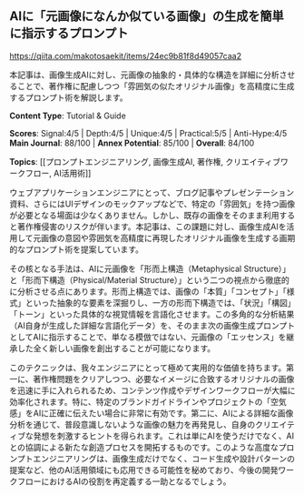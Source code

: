## AIに「元画像になんか似ている画像」の生成を簡単に指示するプロンプト

https://qiita.com/makotosaekit/items/24ec9b81f8d49057caa2

本記事は、画像生成AIに対し、元画像の抽象的・具体的な構造を詳細に分析させることで、著作権に配慮しつつ「雰囲気の似たオリジナル画像」を高精度に生成するプロンプト術を解説します。

**Content Type**: Tutorial & Guide

**Scores**: Signal:4/5 | Depth:4/5 | Unique:4/5 | Practical:5/5 | Anti-Hype:4/5
**Main Journal**: 88/100 | **Annex Potential**: 85/100 | **Overall**: 84/100

**Topics**: [[プロンプトエンジニアリング, 画像生成AI, 著作権, クリエイティブワークフロー, AI活用術]]

ウェブアプリケーションエンジニアにとって、ブログ記事やプレゼンテーション資料、さらにはUIデザインのモックアップなどで、特定の「雰囲気」を持つ画像が必要となる場面は少なくありません。しかし、既存の画像をそのまま利用すると著作権侵害のリスクが伴います。本記事は、この課題に対し、画像生成AIを活用して元画像の意図や雰囲気を高精度に再現したオリジナル画像を生成する画期的なプロンプト術を提案しています。

その核となる手法は、AIに元画像を「形而上構造（Metaphysical Structure）」と「形而下構造（Physical/Material Structure）」という二つの視点から徹底的に分析させる点にあります。形而上構造では、画像の「本質」「コンセプト」「様式」といった抽象的な要素を深掘りし、一方の形而下構造では、「状況」「構図」「トーン」といった具体的な視覚情報を言語化させます。この多角的な分析結果（AI自身が生成した詳細な言語化データ）を、そのまま次の画像生成プロンプトとしてAIに指示することで、単なる模倣ではない、元画像の「エッセンス」を継承した全く新しい画像を創出することが可能になります。

このテクニックは、我々エンジニアにとって極めて実用的な価値を持ちます。第一に、著作権問題をクリアしつつ、必要なイメージに合致するオリジナルの画像を迅速に手に入れられるため、コンテンツ作成やデザインワークフローが大幅に効率化されます。特に、特定のブランドガイドラインやプロジェクトの「空気感」をAIに正確に伝えたい場合に非常に有効です。第二に、AIによる詳細な画像分析を通じて、普段意識しないような画像の魅力を再発見し、自身のクリエイティブな発想を刺激するヒントを得られます。これは単にAIを使うだけでなく、AIとの協調による新たな創造プロセスを開拓するものです。このような高度なプロンプトエンジニアリングは、画像生成だけでなく、コード生成や設計パターンの提案など、他のAI活用領域にも応用できる可能性を秘めており、今後の開発ワークフローにおけるAIの役割を再定義する一助となるでしょう。